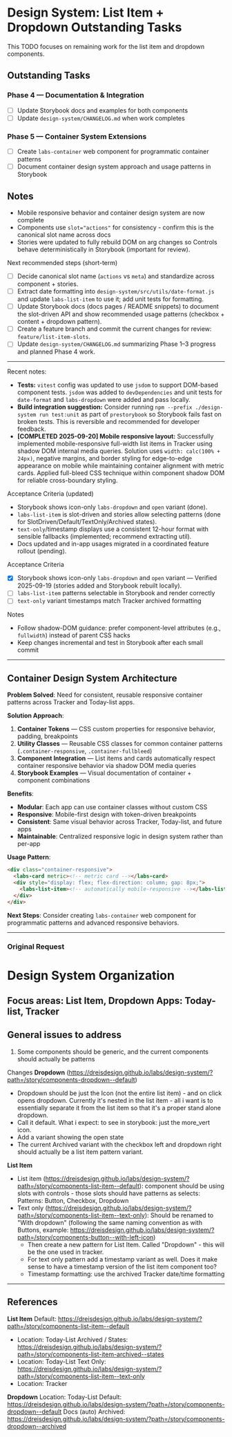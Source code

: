 # Design System: List Item + Dropdown Outstanding Tasks

This TODO focuses on remaining work for the list item and dropdown components.

## Outstanding Tasks

### Phase 4 — Documentation & Integration
- [ ] Update Storybook docs and examples for both components
- [ ] Update `design-system/CHANGELOG.md` when work completes

### Phase 5 — Container System Extensions
- [ ] Create `labs-container` web component for programmatic container patterns
- [ ] Document container design system approach and usage patterns in Storybook

## Notes
- Mobile responsive behavior and container design system are now complete
- Components use `slot="actions"` for consistency - confirm this is the canonical slot name across docs
- Stories were updated to fully rebuild DOM on arg changes so Controls behave deterministically in Storybook (important for review).

Next recommended steps (short-term)
- [ ] Decide canonical slot name (`actions` vs `meta`) and standardize across component + stories.
- [ ] Extract date formatting into `design-system/src/utils/date-format.js` and update `labs-list-item` to use it; add unit tests for formatting.
- [ ] Update Storybook docs (docs pages / README snippets) to document the slot-driven API and show recommended usage patterns (checkbox + content + dropdown pattern).
- [ ] Create a feature branch and commit the current changes for review: `feature/list-item-slots`.
- [ ] Update `design-system/CHANGELOG.md` summarizing Phase 1–3 progress and planned Phase 4 work.

---

Recent notes:

- **Tests:** `vitest` config was updated to use `jsdom` to support DOM-based component tests. `jsdom` was added to `devDependencies` and unit tests for `date-format` and `labs-dropdown` were added and pass locally.
- **Build integration suggestion:** Consider running `npm --prefix ./design-system run test:unit` as part of `prestorybook` so Storybook fails fast on broken tests. This is reversible and recommended for developer feedback.
- **[COMPLETED 2025-09-20] Mobile responsive layout:** Successfully implemented mobile-responsive full-width list items in Tracker using shadow DOM internal media queries. Solution uses `width: calc(100% + 24px)`, negative margins, and border styling for edge-to-edge appearance on mobile while maintaining container alignment with metric cards. Applied full-bleed CSS technique within component shadow DOM for reliable cross-boundary styling.

Acceptance Criteria (updated)
- Storybook shows icon-only `labs-dropdown` and `open` variant (done).
- `labs-list-item` is slot-driven and stories allow selecting patterns (done for SlotDriven/Default/TextOnly/Archived states).
- `text-only`/timestamp displays use a consistent 12-hour format with sensible fallbacks (implemented; recommend extracting util).
- Docs updated and in-app usages migrated in a coordinated feature rollout (pending).

Acceptance Criteria
- [x] Storybook shows icon-only `labs-dropdown` and `open` variant — Verified 2025-09-19 (stories added and Storybook rebuilt locally).
- [ ] `labs-list-item` patterns selectable in Storybook and render correctly
- [ ] `text-only` variant timestamps match Tracker archived formatting

Notes
- Follow shadow-DOM guidance: prefer component-level attributes (e.g., `fullwidth`) instead of parent CSS hacks
- Keep changes incremental and test in Storybook after each small commit

---

## Container Design System Architecture

**Problem Solved**: Need for consistent, reusable responsive container patterns across Tracker and Today-list apps.

**Solution Approach**:
1. **Container Tokens** — CSS custom properties for responsive behavior, padding, breakpoints
2. **Utility Classes** — Reusable CSS classes for common container patterns (`.container-responsive`, `.container-fullbleed`)
3. **Component Integration** — List items and cards automatically respect container responsive behavior via shadow DOM media queries
4. **Storybook Examples** — Visual documentation of container + component combinations

**Benefits**:
- **Modular**: Each app can use container classes without custom CSS
- **Responsive**: Mobile-first design with token-driven breakpoints
- **Consistent**: Same visual behavior across Tracker, Today-list, and future apps
- **Maintainable**: Centralized responsive logic in design system rather than per-app

**Usage Pattern**:
```html
<div class="container-responsive">
  <labs-card metric><!-- metric card --></labs-card>
  <div style="display: flex; flex-direction: column; gap: 8px;">
    <labs-list-item><!-- automatically mobile-responsive --></labs-list-item>
  </div>
</div>
```

**Next Steps**: Consider creating `labs-container` web component for programmatic patterns and advanced responsive behaviors.

---

### Original Request

# Design System Organization

Focus areas: List Item, Dropdown
Apps: Today-list, Tracker
---
## General issues to address
1. Some components should be generic, and the current components should actually be patterns

Changes
**Dropdown** (https://dreisdesign.github.io/labs/design-system/?path=/story/components-dropdown--default)
 - Dropdown should be just the Icon (not the entire list item) - and on click opens dropdown. Currently it's nested in the list item - all i want is to essentially separate it from the list item so that it's a proper stand alone dropdown.
 - Call it default. What i expect: to see in storybook: just the more_vert icon.
 - Add a variant showing the open state
 - The current Archived variant with the checkbox left and dropdown right should actually be a list item pattern variant.

**List Item**
  - List item (https://dreisdesign.github.io/labs/design-system/?path=/story/components-list-item--default): component should be using slots with controls - those slots should have patterns as selects: Patterns: Button, Checkbox, Dropdown
  - Text only (https://dreisdesign.github.io/labs/design-system/?path=/story/components-list-item--text-only): Should be renamed to "With dropdown" (following the same naming convention as with Buttons, example: https://dreisdesign.github.io/labs/design-system/?path=/story/components-button--with-left-icon)
    - Then create a new pattern for List Item. Called "Dropdown" - this will be the one used in tracker.
    - For text only pattern add a timestamp variant as well. Does it make sense to have a timestamp version of the list item component too?
    - Timestamp formatting: use the archived Tracker date/time formatting

---
## References
**List Item**
Default: https://dreisdesign.github.io/labs/design-system/?path=/story/components-list-item--default
- Location: Today-List
Archived / States: https://dreisdesign.github.io/labs/design-system/?path=/story/components-list-item-archived--states 
- Location: Today-List
Text Only: https://dreisdesign.github.io/labs/design-system/?path=/story/components-list-item--text-only
- Location: Tracker

**Dropdown**
Location: Today-List
Default: https://dreisdesign.github.io/labs/design-system/?path=/story/components-dropdown--default
Docs (auto)
Archived: https://dreisdesign.github.io/labs/design-system/?path=/story/components-dropdown--archived